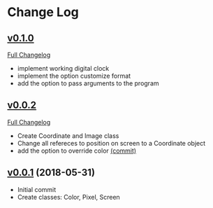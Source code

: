 # Change Log

## [v0.1.0](https://github.com/azime/Epoch/tree/v0.1.0)
[Full Changelog](https://github.com/azimex/Epoch/compare/v0.1.0...HEAD)
-	implement working digital clock 
-	implement the option customize format
-	add the option to pass arguments to the program

## [v0.0.2](https://github.com/azime/Epoch/tree/v0.0.2)
[Full Changelog](https://github.com/azimex/Epoch/compare/v0.0.1...HEAD)
-	Create Coordinate and Image class
-	Change all refereces to position on screen to a Coordinate object
-	add the option to override color [(commit)](https://github.com/azimex/Epoch/commit/476289764)

## [v0.0.1](https://github.com/azimex/Epoch/tree/v0.0.1) (2018-05-31)
-	Initial commit
-	Create classes: Color, Pixel, Screen

